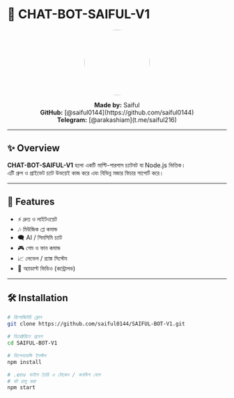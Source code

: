 # 🤖 CHAT-BOT-SAIFUL-V1

<p align="center">
  <img src="https://i.imgur.com/tjySJ7E.jpeg" width="150" height="150" style="border-radius:50%;">
</p>

<p align="center">
  <strong>Made by:</strong> Saiful<br>
  <strong>GitHub:</strong> [@saiful0144](https://github.com/saiful0144)<br>
  <strong>Telegram:</strong> [@arakashiam](t.me/saiful216)
</p>

---

## ✨ Overview
**CHAT-BOT-SAIFUL-V1** হলো একটি মাল্টি-পারপাস চ্যাটবট যা Node.js ভিত্তিক।  
এটি গ্রুপ ও প্রাইভেট চ্যাট উভয়েই কাজ করে এবং বিভিন্ন মজার ফিচার সাপোর্ট করে।

---

## 🚀 Features

- ⚡ দ্রুত ও লাইটওয়েট  
- 🎶 মিউজিক প্লে কমান্ড  
- 🗨️ AI / সিমসিমি চ্যাট  
- 🎮 গেম ও ফান কমান্ড  
- 📈 লেভেল / র‍্যাঙ্ক সিস্টেম  
- 🔞 অ্যাডাল্ট ভিডিও (কন্ট্রোলড)  

---

## 🛠 Installation

```bash
# রিপোজিটরি ক্লোন
git clone https://github.com/saiful0144/SAIFUL-BOT-V1.git

# ডিরেক্টরিতে প্রবেশ
cd SAIFUL-BOT-V1

# ডিপেনডেন্সি ইনস্টল
npm install

# .env ফাইল তৈরি ও টোকেন / কনফিগ যোগ
# বট চালু করা
npm start
